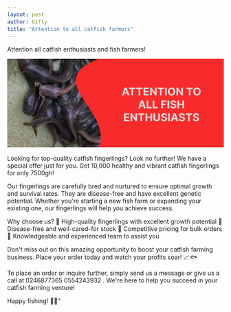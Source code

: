 ```yaml
---
layout: post
author: Gifty
title: "Attention to all catfish farmers"
---
```



Attention all catfish enthusiasts and fish farmers!

<img class="img-fluid text-center align-items-center" src="/assets/img/landimg.jpg" width="700px"/>


Looking for top-quality catfish fingerlings? Look no further! We have a special offer just for you. Get 10,000 healthy and vibrant catfish fingerlings for only 7500gh!


Our fingerlings are carefully bred and nurtured to ensure optimal growth and survival rates. They are disease-free and have excellent genetic potential. Whether you're starting a new fish farm or expanding your existing one, our fingerlings will help you achieve success.


Why choose us?
🔹 High-quality fingerlings with excellent growth potential
🔹 Disease-free and well-cared-for stock
🔹 Competitive pricing for bulk orders
🔹 Knowledgeable and experienced team to assist you


Don't miss out on this amazing opportunity to boost your catfish farming business. Place your order today and watch your profits soar! 📈🐟


To place an order or inquire further, simply send us a message or give us a <span class="fw-bold"> call at 0246877365 0554243932 </span>. We're here to help you succeed in your catfish farming venture!


Happy fishing! 🐠🎣"